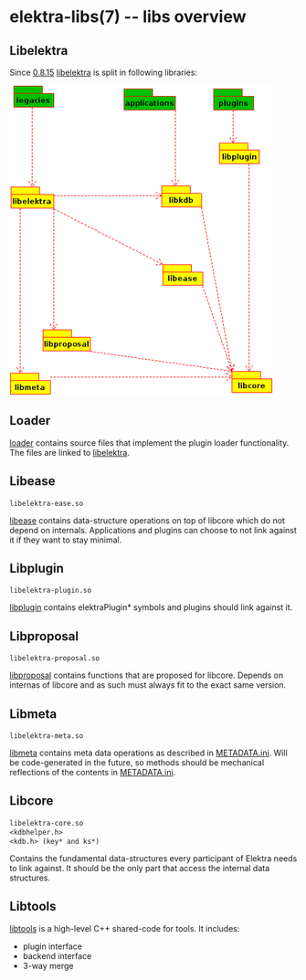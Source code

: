 elektra-libs(7) -- libs overview
================================

## Libelektra

Since [0.8.15](/doc/decisions/library_split.md) [libelektra](/src/libs/elektra)
is split in following libraries:

![Overview of Libraries](/doc/images/overview_libs.png)


## Loader

[loader](/src/libs/loader) contains source files that implement the plugin
loader functionality. The files are linked to [libelektra](/src/libs/elektra).

## Libease

    libelektra-ease.so

[libease](/src/libs/ease) contains data-structure operations on top of libcore which do not depend on internals.
Applications and plugins can choose to not link against it if they want to stay minimal.

## Libplugin

    libelektra-plugin.so

[libplugin](/src/libs/plugin) contains elektraPlugin* symbols and plugins should link against it.

## Libproposal

    libelektra-proposal.so

[libproposal](/src/libs/proposal) contains functions that are proposed for libcore. Depends on internas of libcore and as
such must always fit to the exact same version.

## Libmeta

    libelektra-meta.so

[libmeta](/src/libs/meta/meta.c) contains meta data operations as described in [METADATA.ini](/doc/METADATA.ini).
Will be code-generated in the future, so methods should be mechanical reflections
of the contents in [METADATA.ini](/doc/METADATA.ini).

## Libcore

    libelektra-core.so
    <kdbhelper.h>
    <kdb.h> (key* and ks*)

Contains the fundamental data-structures every participant of Elektra needs
to link against. It should be the only part that access the internal
data structures.

## Libtools

[libtools](/src/libs/tools) is a high-level C++ shared-code for tools. It includes:

- plugin interface
- backend interface
- 3-way merge
